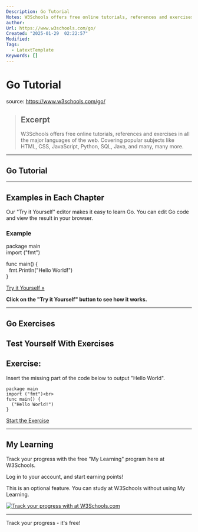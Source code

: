 ```yaml
---
Description: Go Tutorial
Notes: W3Schools offers free online tutorials, references and exercises in all the major languages of the web. Covering popular subjects like HTML, CSS, JavaScript, Python, SQL, Java, and many, many more.
author: 
Url: https://www.w3schools.com/go/
Created: "2025-01-29  02:22:57"
Modified: 
Tags:
  - LatextTemplate
Keywords: []
---
```


# Go Tutorial

source: https://www.w3schools.com/go/

> ## Excerpt
> W3Schools offers free online tutorials, references and exercises in all the major languages of the web. Covering popular subjects like HTML, CSS, JavaScript, Python, SQL, Java, and many, many more.

---
## Go Tutorial

___

## Examples in Each Chapter

Our "Try it Yourself" editor makes it easy to learn Go. You can edit Go code and view the result in your browser.

### Example

package main  
import ("fmt")  
  
func main() {  
  fmt.Println("Hello World!")  
}  

[Try it Yourself »](https://www.w3schools.com/go/trygo.php?filename=demo_helloworld)

**Click on the "Try it Yourself" button to see how it works.**

___

## Go Exercises

## Test Yourself With Exercises

## Exercise:

Insert the missing part of the code below to output "Hello World".

```
package main   
import ("fmt")<br>
func main() {  
  ("Hello World!")
}
```

[Start the Exercise](https://www.w3schools.com/go/exercise.php?filename=exercise_syntax1)

___

## My Learning

Track your progress with the free "My Learning" program here at W3Schools.

Log in to your account, and start earning points!

This is an optional feature. You can study at W3Schools without using My Learning.

 [![Track your progress with at W3Schools.com](https://www.w3schools.com/images/mylearning.png)](https://my-learning.w3schools.com/)  

___

Track your progress - it's free!
